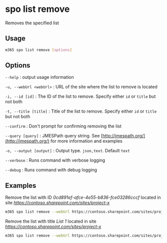# spo list remove

Removes the specified list

## Usage

```sh
m365 spo list remove [options]
```

## Options

`--help`
: output usage information

`-u, --webUrl <webUrl>`
: URL of the site where the list to remove is located

`-i, --id [id]`
: The ID of the list to remove. Specify either `id` or `title` but not both

`-t, --title [title]`
: Title of the list to remove. Specify either `id` or `title` but not both

`--confirm`
: Don't prompt for confirming removing the list

`--query [query]`
: JMESPath query string. See [http://jmespath.org/](http://jmespath.org/) for more information and examples

`-o, --output [output]`
: Output type. `json,text`. Default `text`

`--verbose`
: Runs command with verbose logging

`--debug`
: Runs command with debug logging

## Examples

Remove the list with ID _0cd891ef-afce-4e55-b836-fce03286cccf_ located in site _https://contoso.sharepoint.com/sites/project-x_

```sh
m365 spo list remove --webUrl https://contoso.sharepoint.com/sites/project-x --id 0cd891ef-afce-4e55-b836-fce03286cccf
```

Remove the list with title _List 1_ located in site _https://contoso.sharepoint.com/sites/project-x_

```sh
m365 spo list remove --webUrl https://contoso.sharepoint.com/sites/project-x --title 'List 1'
```